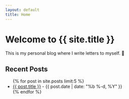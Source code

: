 ```yaml
---
layout: default
title: Home
---
```


# Welcome to {{ site.title }}

This is my personal blog where I write letters to myself. 🌿

## Recent Posts

<ul>
  {% for post in site.posts limit:5 %}
    <li><a href="{{ post.url | relative_url }}">{{ post.title }}</a> - {{ post.date | date: "%b %-d, %Y" }}</li>
  {% endfor %}
</ul>
